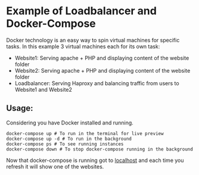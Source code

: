 # Example of Loadbalancer and Docker-Compose

Docker technology is an easy way to spin virtual machines for specific tasks.
In this example 3 virtual machines each for its own task:
  -	Website1: Serving apache + PHP and displaying content of the website folder
  -	Website2: Serving apache + PHP and displaying content of the website folder
  - Loadbalancer: Serving Haproxy and balancing traffic from users to Website1 and Website2


## Usage:
Considering you have Docker installed and running.

```
docker-compose up # To run in the terminal for live preview
docker-compose up -d # To run in the background
docker-compose ps # To see running instances
docker-compose down # To stop docker-compose running in the background
```
Now that docker-compose is running got to [localhost](http://localhost) and each time you refresh it will show one of the websites.
